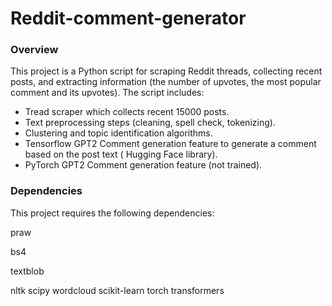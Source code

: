 # Reddit-comment-generator

### Overview
This project is a Python script for scraping Reddit threads, collecting recent posts, and extracting information (the number of upvotes, the most popular comment and its upvotes). The script includes: 
- Tread scraper which collects recent 15000 posts.
- Text preprocessing steps (cleaning, spell check, tokenizing).
- Clustering and topic identification algorithms.
- Tensorflow GPT2 Comment generation feature to generate a comment based on the post text ( Hugging Face library).
- PyTorch GPT2 Comment generation feature (not trained).

### Dependencies
This project requires the following dependencies:

praw

bs4
 
textblob

nltk
  scipy
  wordcloud
  scikit-learn
  torch
  transformers
